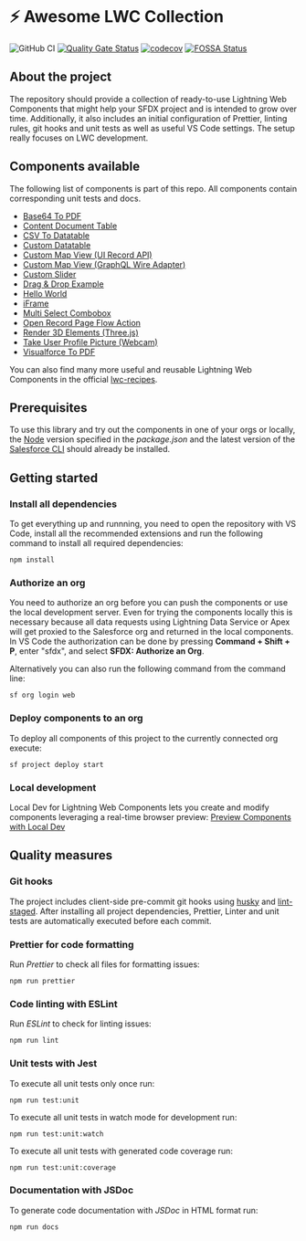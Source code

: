 # ⚡️ Awesome LWC Collection

![GitHub CI](https://github.com/svierk/awesome-lwc-collection/actions/workflows/ci.yml/badge.svg)
[![Quality Gate Status](https://sonarcloud.io/api/project_badges/measure?project=svierk_awesome-lwc-collection&metric=alert_status)](https://sonarcloud.io/summary/new_code?id=svierk_awesome-lwc-collection)
[![codecov](https://codecov.io/gh/svierk/awesome-lwc-collection/branch/main/graph/badge.svg?token=UFE3TWMECQ)](https://codecov.io/gh/svierk/awesome-lwc-collection)
[![FOSSA Status](https://app.fossa.com/api/projects/git%2Bgithub.com%2Fsvierk%2Fawesome-lwc-collection.svg?type=shield)](https://app.fossa.com/projects/git%2Bgithub.com%2Fsvierk%2Fawesome-lwc-collection?ref=badge_shield)

## About the project

The repository should provide a collection of ready-to-use Lightning Web Components that might help your SFDX project and is intended to grow over time. Additionally, it also includes an initial configuration of Prettier, linting rules, git hooks and unit tests as well as useful VS Code settings. The setup really focuses on LWC development.

## Components available

The following list of components is part of this repo. All components contain corresponding unit tests and docs.

- [Base64 To PDF](https://github.com/svierk/awesome-lwc-collection/tree/main/force-app/main/default/lwc/base64ToPdf)
- [Content Document Table](https://github.com/svierk/awesome-lwc-collection/tree/main/force-app/main/default/lwc/contentDocumentTable)
- [CSV To Datatable](https://github.com/svierk/awesome-lwc-collection/tree/main/force-app/main/default/lwc/csvToDatatable)
- [Custom Datatable](https://github.com/svierk/awesome-lwc-collection/tree/main/force-app/main/default/lwc/customDatatable)
- [Custom Map View (UI Record API)](https://github.com/svierk/awesome-lwc-collection/tree/main/force-app/main/default/lwc/customMapView)
- [Custom Map View (GraphQL Wire Adapter)](https://github.com/svierk/awesome-lwc-collection/tree/main/force-app/main/default/lwc/graphqlMapView)
- [Custom Slider](https://github.com/svierk/awesome-lwc-collection/tree/main/force-app/main/default/lwc/customSlider)
- [Drag & Drop Example](https://github.com/svierk/awesome-lwc-collection/tree/main/force-app/main/default/lwc/dragAndDrop)
- [Hello World](https://github.com/svierk/awesome-lwc-collection/tree/main/force-app/main/default/lwc/helloWorld)
- [iFrame](https://github.com/svierk/awesome-lwc-collection/tree/main/force-app/main/default/lwc/iFrame)
- [Multi Select Combobox](https://github.com/svierk/awesome-lwc-collection/tree/main/force-app/main/default/lwc/multiSelectCombobox)
- [Open Record Page Flow Action](https://github.com/svierk/awesome-lwc-collection/tree/main/force-app/main/default/lwc/openRecordPageFlowAction)
- [Render 3D Elements (Three.js)](https://github.com/svierk/awesome-lwc-collection/tree/main/force-app/main/default/lwc/render3DElementsThreeJS)
- [Take User Profile Picture (Webcam)](https://github.com/svierk/awesome-lwc-collection/tree/main/force-app/main/default/lwc/takeUserProfilePicture)
- [Visualforce To PDF](https://github.com/svierk/awesome-lwc-collection/tree/main/force-app/main/default/lwc/visualforceToPdf)

You can also find many more useful and reusable Lightning Web Components in the official [lwc-recipes](https://github.com/trailheadapps/lwc-recipes).

## Prerequisites

To use this library and try out the components in one of your orgs or locally, the [Node](https://nodejs.org/en/) version specified in the _package.json_ and the latest version of the [Salesforce CLI](https://developer.salesforce.com/tools/sfdxcli) should already be installed.

## Getting started

### Install all dependencies

To get everything up and runnning, you need to open the repository with VS Code, install all the recommended extensions and run the following command to install all required dependencies:

```
npm install
```

### Authorize an org

You need to authorize an org before you can push the components or use the local development server. Even for trying the components locally this is necessary because all data requests using Lightning Data Service or Apex will get proxied to the Salesforce org and returned in the local components. In VS Code the authorization can be done by pressing **Command + Shift + P**, enter "sfdx", and select **SFDX: Authorize an Org**.

Alternatively you can also run the following command from the command line:

```
sf org login web
```

### Deploy components to an org

To deploy all components of this project to the currently connected org execute:

```
sf project deploy start
```

### Local development

Local Dev for Lightning Web Components lets you create and modify components leveraging a real-time browser preview: [Preview Components with Local Dev](https://developer.salesforce.com/docs/platform/lwc/guide/get-started-test-components.html)

## Quality measures

### Git hooks

The project includes client-side pre-commit git hooks using [husky](https://github.com/typicode/husky) and [lint-staged](https://github.com/okonet/lint-staged). After installing all project dependencies, Prettier, Linter and unit tests are automatically executed before each commit.

### Prettier for code formatting

Run _Prettier_ to check all files for formatting issues:

```
npm run prettier
```

### Code linting with ESLint

Run _ESLint_ to check for linting issues:

```
npm run lint
```

### Unit tests with Jest

To execute all unit tests only once run:

```
npm run test:unit
```

To execute all unit tests in watch mode for development run:

```
npm run test:unit:watch
```

To execute all unit tests with generated code coverage run:

```
npm run test:unit:coverage
```

### Documentation with JSDoc

To generate code documentation with _JSDoc_ in HTML format run:

```
npm run docs
```
